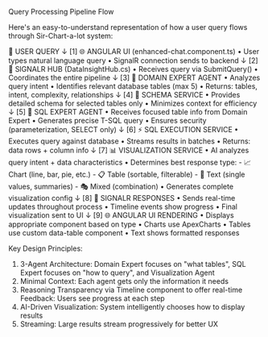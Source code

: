 Query Processing Pipeline Flow

  Here's an easy-to-understand representation of how a user query flows through Sir-Chart-a-lot  system:

  🧑 USER QUERY
       ↓
  [1] 🌐 ANGULAR UI (enhanced-chat.component.ts)
       • User types natural language query
       • SignalR connection sends to backend
       ↓
  [2] 📡 SIGNALR HUB (DataInsightHub.cs)
       • Receives query via SubmitQuery()
       • Coordinates the entire pipeline
       ↓
  [3] 🧠 DOMAIN EXPERT AGENT
       • Analyzes query intent
       • Identifies relevant database tables (max 5)
       • Returns: tables, intent, complexity, relationships
       ↓
  [4] 💾 SCHEMA SERVICE
       • Provides detailed schema for selected tables only
       • Minimizes context for efficiency
       ↓
  [5] 🔧 SQL EXPERT AGENT
       • Receives focused table info from Domain Expert
       • Generates precise T-SQL query
       • Ensures security (parameterization, SELECT only)
       ↓
  [6] ⚡ SQL EXECUTION SERVICE
       • Executes query against database
       • Streams results in batches
       • Returns: data rows + column info
       ↓
  [7] 📊 VISUALIZATION SERVICE
       • AI analyzes query intent + data characteristics
       • Determines best response type:
         - 📈 Chart (line, bar, pie, etc.)
         - 📋 Table (sortable, filterable)
         - 📝 Text (single values, summaries)
         - 🎭 Mixed (combination)
       • Generates complete visualization config
       ↓
  [8] 📡 SIGNALR RESPONSES
       • Sends real-time updates throughout process
       • Timeline events show progress
       • Final visualization sent to UI
       ↓
  [9] 🌐 ANGULAR UI RENDERING
       • Displays appropriate component based on type
       • Charts use ApexCharts
       • Tables use custom data-table component
       • Text shows formatted responses

  Key Design Principles:

  1. 3-Agent Architecture: Domain Expert focuses on "what tables", SQL Expert focuses on "how to query", and Visualization Agent
  2. Minimal Context: Each agent gets only the information it needs
  3. Reasoning Transparency via Timeline component to offer real-time Feedback: Users see progress at each step
  4. AI-Driven Visualization: System intelligently chooses how to display results
  5. Streaming: Large results stream progressively for better UX